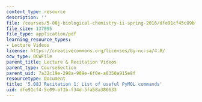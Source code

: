 ```yaml
---
content_type: resource
description: ''
file: /courses/5-08j-biological-chemistry-ii-spring-2016/dfe91cf45c09bf1bf34d5fa58a386633_MIT5_08jS16r1_worksheet.pdf
file_size: 137095
file_type: application/pdf
learning_resource_types:
- Lecture Videos
license: https://creativecommons.org/licenses/by-nc-sa/4.0/
ocw_type: OCWFile
parent_title: Lecture & Recitation Videos
parent_type: CourseSection
parent_uid: 7a32c19e-298a-989e-6f0e-a8350a915e8f
resourcetype: Document
title: '5.08J Recitation 1: List of useful PyMOL commands'
uid: dfe91cf4-5c09-bf1b-f34d-5fa58a386633
---
```

